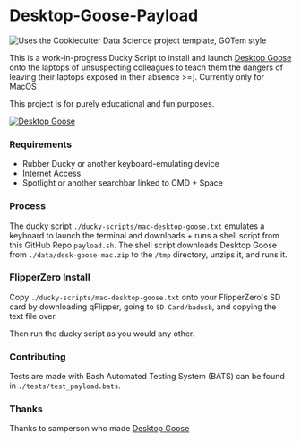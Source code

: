 # Desktop-Goose-Payload

![Uses the Cookiecutter Data Science project template, GOTem style](https://img.shields.io/badge/GOTem-Project%20Instance-328F97?logo=cookiecutter)

This is a work-in-progress Ducky Script to install and launch [Desktop Goose](https://samperson.itch.io/desktop-goose) onto the laptops of unsuspecting colleagues to teach them the dangers of leaving their laptops exposed in their absence >=\]. Currently only for MacOS

This project is for purely educational and fun purposes.

[![Desktop Goose](https://img.youtube.com/vi/EQx6fyrZDWM/0.jpg)](https://www.youtube.com/watch?v=EQx6fyrZDWM)

### Requirements

- Rubber Ducky or another keyboard-emulating device
- Internet Access
- Spotlight or another searchbar linked to CMD + Space

### Process

The ducky script `./ducky-scripts/mac-desktop-goose.txt` emulates a keyboard to launch the terminal and downloads + runs a shell script from this GitHub Repo `payload.sh`. The shell script downloads Desktop Goose from `./data/desk-goose-mac.zip` to the `/tmp` directory, unzips it, and runs it.

### FlipperZero Install

Copy `./ducky-scripts/mac-desktop-goose.txt` onto your FlipperZero's SD card by downloading qFlipper, going to `SD Card/badusb`, and copying the text file over.

Then run the ducky script as you would any other.

### Contributing

Tests are made with Bash Automated Testing System (BATS) can be found in `./tests/test_payload.bats`.

### Thanks

Thanks to samperson who made [Desktop Goose](https://samperson.itch.io/desktop-goose)
